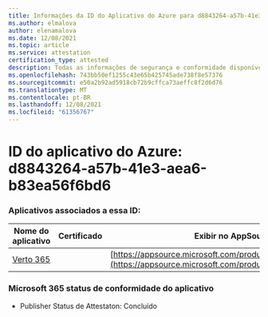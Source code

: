 ```yaml
---
title: Informações da ID do Aplicativo do Azure para d8843264-a57b-41e3-aea6-b83ea56f6bd6
ms.author: elmalova
author: elenamalova
ms.date: 12/08/2021
ms.topic: article
ms.service: attestation
certification_type: attested
description: Todas as informações de segurança e conformidade disponíveis para d8843264-a57b-41e3-aea6-b83ea56f6bd6.
ms.openlocfilehash: 743bb50ef1255c43e65b425745ade738f8e57376
ms.sourcegitcommit: e50a2b92ad5918cb72b9cffca73aeffc8f2d6d76
ms.translationtype: MT
ms.contentlocale: pt-BR
ms.lasthandoff: 12/08/2021
ms.locfileid: "61356767"
---
```

# <a name="azure-app-id-d8843264-a57b-41e3-aea6-b83ea56f6bd6"></a>ID do aplicativo do Azure: d8843264-a57b-41e3-aea6-b83ea56f6bd6


### <a name="apps-associated-with-this-id"></a>Aplicativos associados a essa ID:
| **Nome do aplicativo** | **Certificado** | **Exibir no AppSource** |
|--------------|---------------|-----------------------|
| [Verto 365](https://docs.microsoft.com/microsoft-365-app-certification/forward/WA200003230) |  | [https://appsource.microsoft.com/product/office/WA200003230](https://appsource.microsoft.com/product/office/WA200003230) |

### <a name="microsoft-365-app-compliance-status"></a>Microsoft 365 status de conformidade do aplicativo
- Publisher Status de Attestaton: Concluído
